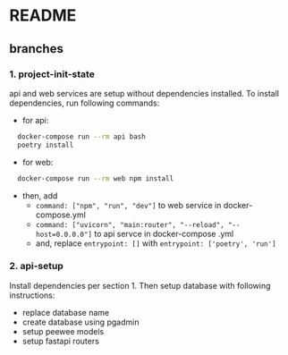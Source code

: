 # README

## branches

### 1. project-init-state

api and web services are setup without dependencies installed. To install dependencies, run following commands:

- for api:

```bash
  docker-compose run --rm api bash
  poetry install
```

- for web:

```bash
  docker-compose run --rm web npm install
```

- then, add
  - `command: ["npm", "run", "dev"]` to web service in docker-compose.yml
  - `command: ["uvicorn", "main:router", "--reload", "--host=0.0.0.0"]` to api servce in docker-compose .yml
  - and, replace `entrypoint: []` with `entrypoint: ['poetry', 'run']`

### 2. api-setup

Install dependencies per section 1. Then setup database with following instructions:

- replace database name
- create database using pgadmin
- setup peewee models
- setup fastapi routers
